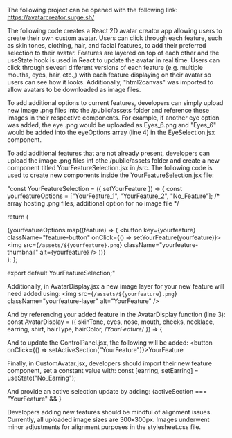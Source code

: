 The following project can be opened with the following link: https://avatarcreator.surge.sh/

The following code creates a React 2D avatar creator app allowing users to create their own custom avatar. Users can click through each feature, such as skin tones, clothing, hair, and facial features, to add their preferred selection to their avatar. Features are layered on top of each other and the useState hook is used in React to update the avatar in real time. Users can click through sevearl different versions of each feature (e.g. multiple mouths, eyes, hair, etc.,) with each feature displaying on their avatar so users can see how it looks. Additionally, "html2canvas" was imported to allow avatars to be downloaded as image files.

To add additional options to current features, developers can simply upload new image .png files into the /public/assets folder and reference these images in their respective components. For example, if another eye option was added, the eye .png would be uploaded as Eyes_6.png and "Eyes_6" would be added into the eyeOptions array (line 4) in the EyeSelection.jsx component.

To add additional features that are not already present, developers can upload the image .png files int othe /public/assets folder and create a new component titled YourFeatureSelection.jsx in /src. The following code is used to create new components inside the YourFeatureSelection.jsx file:

"const YourFeatureSelection = ({ setYourFeature }) => {
  const yourfeatureOptions = ["YourFeature_1", "YourFeature_2", "No_Feature"]; /* array hosting .png files, additional option for no image file */

  return (
    <div className="yourfeature-selection">
      {yourfeatureOptions.map((feature) => (
        <button key={yourfeature} className="feature-button" onClick={() => setYourFeature(yourfeature)}>
          <img src={`/assets/${yourfeature}.png`} className="yourfeature-thumbnail" alt={yourfeature} />
        </button>
      ))}
    </div>
  );
};

export default YourFeatureSelection;"

Additionally, in AvatarDisplay.jsx a new image layer for your new feature will need added using:
  <img src={`/assets/${yourfeature}.png`} className="yourfeature-layer" alt="YourFeature" />

And by referencing your added feature in the AvatarDisplay function (line 3):
  const AvatarDisplay = ({ skinTone, eyes, nose, mouth, cheeks, necklace, earring, shirt, hairType, hairColor, /*YourFeature*/ }) => {

And to update the ControlPanel.jsx, the following will be added:
  <button onClick={() => setActiveSection("YourFeature")}>YourFeature</button> 

Finally, in CustomAvatar.jsx, developers should import their new feature component, set a constant value with:
  const [earring, setEarring] = useState("No_Earring");

And provide an active selection update by adding:
  {activeSection === "YourFeature" && <YourFeatureSelection setYourFeature={setYourFeature} />}


Developers adding new features should be mindful of alignment issues. Currently, all uploaded image sizes are 300x300px. Images underwent minor adjustments for alignment purposes in the stylesheet.css file. 


